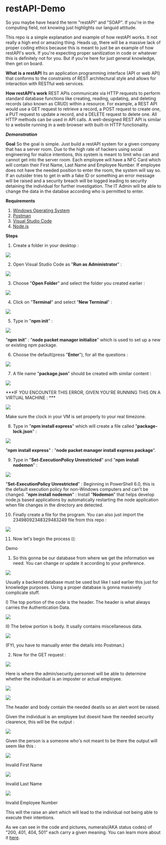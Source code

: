 # restAPI-Demo
So you maybe have heard the term "restAPI" and "SOAP". If you're in the computing field, not knowing just highlights our languid attitude. 

This repo is a simple explanation and example of how restAPI works. It not really a high end or amazing thing. Heads up, there will be a massive lack of proper coding ethics because this is meant to just be an example of how restAPI's work. If you're expecting proper sanitization in code or whatever this is definitely not for you. But if you're here for just general knowledge, then get on board.


**What is a restAPI**
Its an application programming interface (API or web API) that conforms to the constraints of REST architectural style and allows for interaction with RESTful web services. 

**How restAPI's work**
REST APIs communicate via HTTP requests to perform standard database functions like creating, reading, updating, and deleting records (also known as CRUD) within a resource. For example, a REST API would use a GET request to retrieve a record, a POST request to create one, a PUT request to update a record, and a DELETE request to delete one. All HTTP methods can be used in API calls. A well-designed REST API is similar to a website running in a web browser with built-in HTTP functionality.

***Demonstration***

**Goal**
So the goal is simple. Just build a restAPI system for a given company that has a server room. Due to the high rate of hackers using social engineering for malice intentions, this system is meant to limit who can and cannot get into the server room. Each employee will have a NFC Card which will contain their First Name, Last Name and Employee Number. If employee does not have the needed position to enter the room, the system will say so. If an outsider tries to get in with a fake ID or something an error message will be raised and a security breach will be logged leading to security detaining the individual for further investigation. The IT Admin will be able to change the data in the databse according who is permitted to enter.

**Requirements**
1) [Windows Operating System](https://www.microsoft.com/software-download/windows11)
2) [Postman](https://www.postman.com/downloads/)
3) [Visual Studio Code](https://visualstudio.microsoft.com/downloads/)
4) [Node.js](https://nodejs.org/en/download/)

**Steps**
1) Create a folder in your desktop : 

![](2.png)

2) Open Visual Studio Code as "**Run as Administrator**" :

![](1.png)


3) Choose "**Open Folder**" and select the folder you created earlier :

![](3.png)


4) Click on "**Terminal**" and select "**New Terminal**" :

![](4.png)

5) Type in "**npm init**" :

![](5.png)

"**npm init**" : "**node packet manager initialize**" which is used to set up a new or existing npm package.

6) Choose the default(press "**Enter**"), for all the questions :

![](6.png)

7) A file name "**package.json**" should be created with similar content :

![](8.png)

***IF YOU ENCOUNTER THIS ERROR, GIVEN YOU'RE RUNNING THIS ON A VIRTUAL MACHINE : ***

![](9.png)

Make sure the clock in your VM is set properly to your real timezone.

8) Type in "**npm install express**" which will create a file called "**package-lock.json**" :

![](10.png)

"**npm install express**" : "**node packet manager install express package**".

9) Type in "**Set-ExecutionPolicy Unrestricted**" and "**npm install nodemon**" :

![](11.png)

"**Set-ExecutionPolicy Unrestricted**" : Beginning in PowerShell 6.0, this is the default execution policy for non-Windows computers and can't be changed.
"**npm install nodemon**" : Install "**Nodemon**" that helps develop node.js based applications by automatically restarting the node application when file changes in the directory are detected.

10) Finally create a file for the program. You can also just import the 23498092348329483249 file from this repo :

![](12.png)

11) Now let's begin the process ((:


Demo 

1) So this gonna be our database from where we get the information we need. You can change or update it according to your preference. 

![](db1.png)

Usually a backend database must be used but like I said earlier this just for knowledge purposes. Using a proper database is gonna massively complicate stuff.

I) The top portion of the code is the header. The header is what always carries the Authentication Data.

![](header.png)

II) The below portion is body. It usally contains miscellaneous data.

![](body.png)

(FYI, you have to manually enter the details into Postman.)

2) Now for the GET request : 

![](get.png)

Here is where the admin/security personnel will be able to determine whether the individual is an imposter or actual employee. 

![](header.png)

![](bod.png)

The header and body contain the needed deatils so an alert wont be raised.

Given the individual is an employee but doesnt have the needed security clearence, this will be the output : 

![](invalid.png)

Given the person is a someone who's not meant to be there the output will seem like this :

![](fname.png)

Invalid First Name

![](lname.png)

Invalid Last Name

![](ssngg.png)

Invalid Employee Number

This will the raise an alert which will lead to the individual not being able to execute their intentions. 

As we can see in the code and pictures, numerals(AKA status codes) of "200, 401, 404, 501" each carry a given meaning. You can learn more about it [here](https://en.wikipedia.org/wiki/List_of_HTTP_status_codes).
